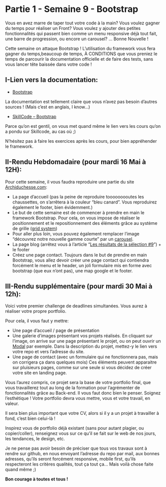 # Partie 1 - Semaine 9 - Bootstrap

Vous en avez marre de taper tout votre code à la main? Vous voulez gagner du temps pour réaliser un Front? Vous voulez y ajouter des petites fonctionnalités qui passent bien comme un menu responsive déjà tout fait, une barre de progression, ou encore un carousel? ... Bonne Nouvelle !

Cette semaine on attaque Bootstrap ! L’utilisation du framework vous fera gagner du temps,beaucoup de temps, À CONDITIONS que vous preniez le temps de parcourir la documentation officielle et de faire des tests, sans vous lancer tête baissée dans votre code !

## I-Lien vers la documentation:

* [Bootstrap](http://getbootstrap.com/)

La documentation est tellement claire que vous n’avez pas besoin d’autres sources ! (Mais c’est en anglais, I know...)

* [SkillCode – Bootstrap](https://skillcode.fr/bootstrap-vous-avez-dit-framework/)

Parce qu’on est gentil, on vous met quand même le lien vers les cours qu’on a pondu sur Skillcode, au cas où ;)

N’hésitez pas à faire les exercices après les cours, pour bien appréhender le framework.

## II-Rendu Hebdomadaire (pour mardi 16 Mai à 12H):

Pour cette semaine, il vous faudra reproduire une partie du site [Archiduchesse.com](https://www.archiduchesse.com/):
* La page d’accueil (pas la peine de reproduire tooooooooutes les chaussettes, on s’arrêtera à la couleur “bleu canard”. Vous reproduirez également le footer, bien évidemment.)
* Le but de cette semaine est de commencer à prendre en main le framework Bootstrap. Pour cela, on vous impose de réaliser le positionnement et le repositionnement des éléments grâce au système de grille ([grid system](http://getbootstrap.com/css/#grid))
* Pour aller plus loin, vous pouvez également remplacer l’image “découvrez notre nouvelle gamme courte” par un [carousel](http://getbootstrap.com/javascript/#carousel).
* La page blog (arrêtez vous à l’article “[Les résultats de la sélection #9](https://www.archiduchesse.com/blog/2017/20098/les-resultats-de-la-selection-9/)”) + le footer
* Créez une page contact. Toujours dans le but de prendre en main Bootstrap, vous allez devoir créer une page contact qui contiendra forcément le menu et le header, un joli formulaire mis en forme avec bootstrap (que eux n’ont pas), une map google et le footer.

## III-Rendu supplémentaire (pour mardi 30 Mai à 12h):

Voici votre premier challenge de deadlines simultanées. Vous aurez à réaliser votre propre portfolio.

Pour cela, il vous faut y mettre:

* Une page d’accueil / page de présentation
* Une galerie d’images présentant vos projets réalisés. En cliquant sur l’image, on arrive sur une page présentant le projet, ou on peut ouvrir un [Modal](http://getbootstrap.com/javascript/#modals) par exemple. Dans la description du projet, mettez-y le lien vers votre repo et vers l’adresse du site.
* Une page de contact (avec un formulaire qui ne fonctionnera pas, mais on corrigera ça dans quelques mois)
Ces éléments peuvent apparaitre sur pluisieurs pages, comme sur une seule si vous décidez de créer votre site en landing page.

Vous l’aurez compris, ce projet sera la base de votre portfolio final, que vous travaillerez tout au long de la formation pour l’agrémenter de fonctionnalités grâce au Back-end. Il vous faut donc bien le penser. Soignez l’esthétique ! Votre portfolio devra vous mettre, vous et votre travail, en valeur.

Il sera bien plus important que votre CV, alors si il y a un projet à travailler à fond, c’est bien celui-là !

Inspirez vous de portfolio déjà existant (sans pour autant plagier, ou copier/coller), renseignez vous sur ce qu’il se fait sur le web de nos jours, les tendances, le design, etc.

Je ne pense pas avoir besoin de préciser que tous vos travaux sont à rendre sur github, en nous envoyant l’adresse du repo par mail, aux bonnes adresses, qu’ils seront forcément responsive, mobile first, qu’ils respecteront les critères qualités, tout ça tout ça... Mais voilà chose faite quand même ;)

**Bon courage à toutes et tous !**




